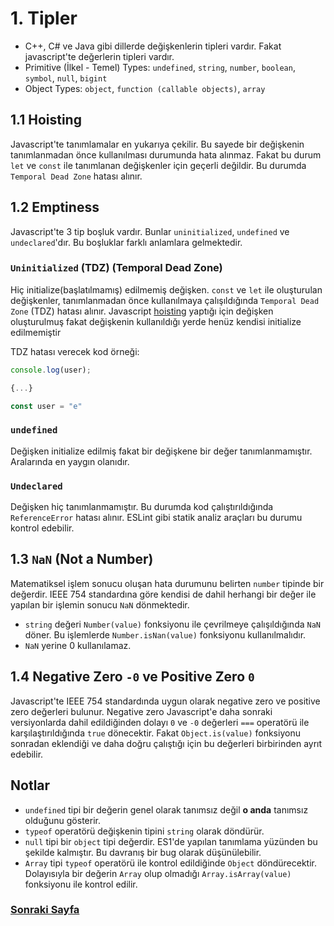 # 1. Tipler

- C++, C# ve Java gibi dillerde değişkenlerin tipleri vardır. Fakat javascript'te değerlerin tipleri vardır.
- Primitive (İlkel - Temel) Types: `undefined`, `string`, `number`, `boolean`, `symbol`, `null`, `bigint`
- Object Types: `object`, `function (callable objects)`, `array`

## 1.1 Hoisting

Javascript'te tanımlamalar en yukarıya çekilir. Bu sayede bir değişkenin tanımlanmadan önce kullanılması durumunda hata alınmaz. Fakat bu durum `let` ve `const` ile tanımlanan değişkenler için geçerli değildir. Bu durumda `Temporal Dead Zone` hatası alınır.

## 1.2 Emptiness

Javascript'te 3 tip boşluk vardır. Bunlar `uninitialized`, `undefined` ve `undeclared`'dır. Bu boşluklar farklı anlamlara gelmektedir.

### `Uninitialized` (TDZ) (Temporal Dead Zone)

Hiç initialize(başlatılmamış) edilmemiş değişken. `const` ve `let` ile oluşturulan değişkenler, tanımlanmadan önce kullanılmaya çalışıldığında `Temporal Dead Zone` (TDZ) hatası alınır. Javascript [hoisting](#11-hoisting) yaptığı için değişken oluşturulmuş fakat değişkenin kullanıldığı yerde henüz kendisi initialize edilmemiştir

TDZ hatası verecek kod örneği:

```javascript
console.log(user);

{...}

const user = "e"
```

### `undefined`

Değişken initialize edilmiş fakat bir değişkene bir değer tanımlanmamıştır. Aralarında en yaygın olanıdır.

### `Undeclared`

Değişken hiç tanımlanmamıştır. Bu durumda kod çalıştırıldığında `ReferenceError` hatası alınır. ESLint gibi statik analiz araçları bu durumu kontrol edebilir.

## 1.3 `NaN` (Not a Number)

Matematiksel işlem sonucu oluşan hata durumunu belirten `number` tipinde bir değerdir. IEEE 754 standardına göre kendisi de dahil herhangi bir değer ile yapılan bir işlemin sonucu `NaN` dönmektedir.

- `string` değeri `Number(value)` fonksiyonu ile çevrilmeye çalışıldığında `NaN` döner. Bu işlemlerde `Number.isNan(value)` fonksiyonu kullanılmalıdır.
- `NaN` yerine 0 kullanılamaz.

## 1.4 Negative Zero `-0` ve Positive Zero `0`

Javascript'te IEEE 754 standardında uygun olarak negative zero ve positive zero değerleri bulunur. Negative zero Javascript'e daha sonraki versiyonlarda dahil edildiğinden dolayı `0` ve `-0` değerleri `===` operatörü ile karşılaştırıldığında `true` dönecektir. Fakat `Object.is(value)` fonksiyonu sonradan eklendiği ve daha doğru çalıştığı için bu değerleri birbirinden ayrıt edebilir.

## Notlar

- `undefined` tipi bir değerin genel olarak tanımsız değil **o anda** tanımsız olduğunu gösterir.
- `typeof` operatörü değişkenin tipini `string` olarak döndürür.
- `null` tipi bir `object` tipi değerdir. ES1'de yapılan tanımlama yüzünden bu şekilde kalmıştır. Bu davranış bir bug olarak düşünülebilir.
- `Array` tipi `typeof` operatörü ile kontrol edildiğinde `Object` döndürecektir. Dolayısıyla bir değerin `Array` olup olmadığı `Array.isArray(value)` fonksiyonu ile kontrol edilir.

### [Sonraki Sayfa](./2_COERCION.md)
